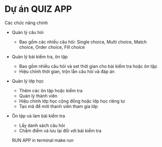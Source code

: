 # Dự án QUIZ APP 

Các chức năng chính
- Quản lý câu hỏi
  + Bao gồm các nhiều câu hỏi: Single choice, Multi choice, Match choice, Order choice, Fill choice
- Quản lý bài kiểm tra, ôn tập
  + Bao gồm nhiều câu hỏi và set thời gian cho bài kiểm tra hoặc ôn tập
  + Hiệu chỉnh thời gian, trộn lẫn câu hỏi và đáp án
- Quản lý lớp học
  + Thêm các ôn tập hoặc kiểm tra
  + Quản lý thành viên
  + Hiệu chỉnh lớp học cộng đồng hoặc lớp học riêng tư
  + Tạo mã để mời thanh viên tham gia lớp
- Ôn tập và làm bài kiểm tra
  + Lấy danh sách câu hỏi
  + Chấm điểm và lưu lại đối với bài kiểm tra
 
  RUN APP in terminal
  make run
